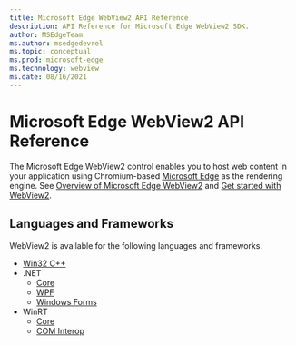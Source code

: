```yaml
---
title: Microsoft Edge WebView2 API Reference
description: API Reference for Microsoft Edge WebView2 SDK.
author: MSEdgeTeam
ms.author: msedgedevrel
ms.topic: conceptual
ms.prod: microsoft-edge
ms.technology: webview
ms.date: 08/16/2021
---
```

# Microsoft Edge WebView2 API Reference

The Microsoft Edge WebView2 control enables you to host web content in your application using Chromium-based [Microsoft Edge](https://www.microsoftedgeinsider.com) as the rendering engine.  See [Overview of Microsoft Edge WebView2](./index.md) and [Get started with WebView2](./get-started/get-started.md).


<!-- ====================================================================== -->
## Languages and Frameworks
WebView2 is available for the following languages and frameworks.
*   [Win32 C++](/microsoft-edge/webview2/reference/win32/index)
*   .NET
    *   [Core](/dotnet/api/microsoft.web.webview2.core)
    *   [WPF](/dotnet/api/microsoft.web.webview2.wpf)
    *   [Windows Forms](/dotnet/api/microsoft.web.webview2.winforms)
*   WinRT
    *   [Core](/microsoft-edge/webview2/reference/winrt/microsoft_web_webview2_core/index)
    *   [COM Interop](/microsoft-edge/webview2/reference/winrt/interop/index)
